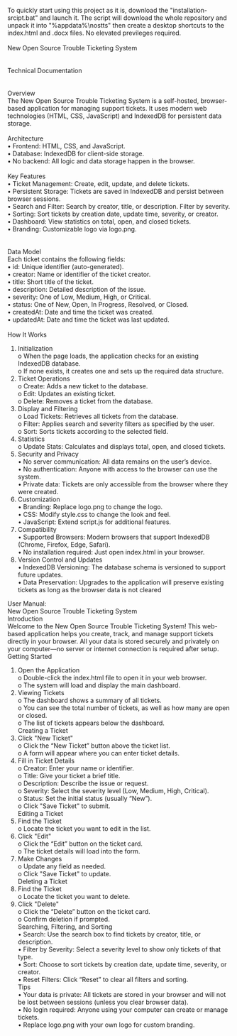 To quickly start using this project as it is, download the "installation-srcipt.bat" and launch it. The script will download the whole repository and unpack it into "%appdata%\nostts\" then create a desktop shortcuts to the index.html and .docx files. No elevated previleges required. <br><br>
New Open Source Trouble Ticketing System<br><br><br>
Technical Documentation<br>
<br><br>Overview<br>
The New Open Source Trouble Ticketing System is a self-hosted, browser-based application for managing support tickets. It uses modern web technologies (HTML, CSS, JavaScript) and IndexedDB for persistent data storage.<br>
<br>Architecture<br>
•	Frontend: HTML, CSS, and JavaScript.<br>
•	Database: IndexedDB for client-side storage.<br>
•	No backend: All logic and data storage happen in the browser.<br>
<br>Key Features<br>
•	Ticket Management: Create, edit, update, and delete tickets.<br>
•	Persistent Storage: Tickets are saved in IndexedDB and persist between browser sessions.<br>
•	Search and Filter: Search by creator, title, or description. Filter by severity.<br>
•	Sorting: Sort tickets by creation date, update time, severity, or creator.<br>
•	Dashboard: View statistics on total, open, and closed tickets.<br>
•	Branding: Customizable logo via logo.png.<br>
<br><br>Data Model<br>
Each ticket contains the following fields:<br>
•	id: Unique identifier (auto-generated).<br>
•	creator: Name or identifier of the ticket creator.<br>
•	title: Short title of the ticket.<br>
•	description: Detailed description of the issue.<br>
•	severity: One of Low, Medium, High, or Critical.<br>
•	status: One of New, Open, In Progress, Resolved, or Closed.<br>
•	createdAt: Date and time the ticket was created.<br>
•	updatedAt: Date and time the ticket was last updated.<br>
<br>How It Works<br>
1.	Initialization<br>
o	When the page loads, the application checks for an existing IndexedDB database.<br>
o	If none exists, it creates one and sets up the required data structure.<br>
2.	Ticket Operations<br>
o	Create: Adds a new ticket to the database.<br>
o	Edit: Updates an existing ticket.<br>
o	Delete: Removes a ticket from the database.<br>
3.	Display and Filtering<br>
o	Load Tickets: Retrieves all tickets from the database.<br>
o	Filter: Applies search and severity filters as specified by the user.<br>
o	Sort: Sorts tickets according to the selected field.<br>
4.	Statistics<br>
o	Update Stats: Calculates and displays total, open, and closed tickets.<br>
5. Security and Privacy<br>
•	No server communication: All data remains on the user’s device.<br>
•	No authentication: Anyone with access to the browser can use the system.<br>
•	Private data: Tickets are only accessible from the browser where they were created.<br>
6. Customization<br>
•	Branding: Replace logo.png to change the logo.<br>
•	CSS: Modify style.css to change the look and feel.<br>
•	JavaScript: Extend script.js for additional features.<br>
7. Compatibility<br>
•	Supported Browsers: Modern browsers that support IndexedDB (Chrome, Firefox, Edge, Safari).<br>
•	No installation required: Just open index.html in your browser.<br>
8. Version Control and Updates<br>
•	IndexedDB Versioning: The database schema is versioned to support future updates.<br>
•	Data Preservation: Upgrades to the application will preserve existing tickets as long as the browser data is not cleared<br>

User Manual:<br>
New Open Source Trouble Ticketing System<br>
Introduction<br>
Welcome to the New Open Source Trouble Ticketing System! This web-based application helps you create, track, and manage support tickets directly in your browser. All your data is stored securely and privately on your computer—no server or internet connection is required after setup.<br>
Getting Started<br>
1.	Open the Application<br>
o	Double-click the index.html file to open it in your web browser.<br>
o	The system will load and display the main dashboard.<br>
2.	Viewing Tickets<br>
o	The dashboard shows a summary of all tickets.<br>
o	You can see the total number of tickets, as well as how many are open or closed.<br>
o	The list of tickets appears below the dashboard.<br>
Creating a Ticket<br>
1.	Click "New Ticket"<br>
o	Click the “New Ticket” button above the ticket list.<br>
o	A form will appear where you can enter ticket details.<br>
2.	Fill in Ticket Details<br>
o	Creator: Enter your name or identifier.<br>
o	Title: Give your ticket a brief title.<br>
o	Description: Describe the issue or request.<br>
o	Severity: Select the severity level (Low, Medium, High, Critical).<br>
o	Status: Set the initial status (usually “New”).<br>
o	Click "Save Ticket" to submit.<br>
Editing a Ticket<br>
1.	Find the Ticket<br>
o	Locate the ticket you want to edit in the list.<br>
2.	Click "Edit"<br>
o	Click the “Edit” button on the ticket card.<br>
o	The ticket details will load into the form.<br>
3.	Make Changes<br>
o	Update any field as needed.<br>
o	Click "Save Ticket" to update.<br>
Deleting a Ticket<br>
1.	Find the Ticket<br>
o	Locate the ticket you want to delete.<br>
2.	Click "Delete"<br>
o	Click the “Delete” button on the ticket card.<br>
o	Confirm deletion if prompted.<br>
Searching, Filtering, and Sorting<br>
•	Search: Use the search box to find tickets by creator, title, or description.<br>
•	Filter by Severity: Select a severity level to show only tickets of that type.<br>
•	Sort: Choose to sort tickets by creation date, update time, severity, or creator.<br>
•	Reset Filters: Click “Reset” to clear all filters and sorting.<br>
Tips<br>
•	Your data is private: All tickets are stored in your browser and will not be lost between sessions (unless you clear browser data).<br>
•	No login required: Anyone using your computer can create or manage tickets.<br>
•	Replace logo.png with your own logo for custom branding.<br>
